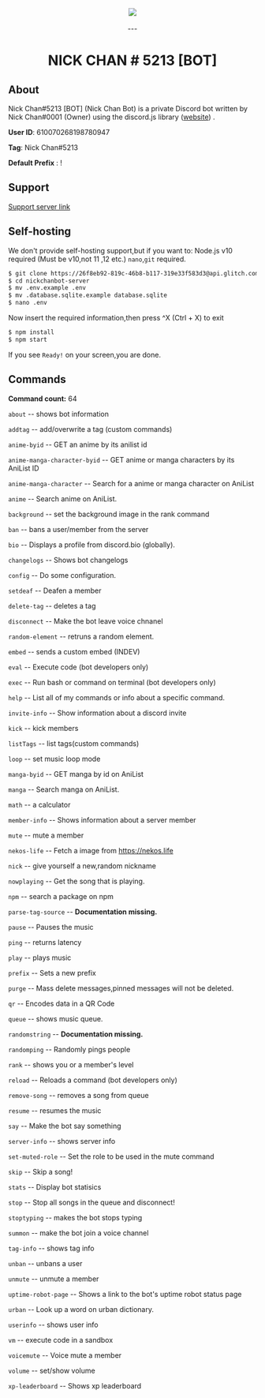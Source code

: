 
<div align="center">
    <img src="https://i.imgur.com/mAojAot.png"><br><br>
---

# NICK CHAN # 5213 [BOT]

</div>

## About

Nick Chan#5213 [BOT] (Nick Chan Bot) is a private Discord bot written by Nick Chan#0001 (Owner) using the discord.js library ([website](https://discord.js.org)) .

**User ID**: 610070268198780947

**Tag**: Nick Chan#5213

**Default Prefix** : !

## Support

[Support server link](https://discord.gg/kPMK3K5)

## Self-hosting
We don't provide self-hosting support,but if you want to:
Node.js v10 required (Must be v10,not 11 ,12 etc.)
`nano`,`git` required.

```bash
$ git clone https://26f8eb92-819c-46b8-b117-319e33f583d3@api.glitch.com/git/nickchanbot-server
$ cd nickchanbot-server
$ mv .env.example .env
$ mv .database.sqlite.example database.sqlite
$ nano .env
```
Now insert the required information,then press ^X (Ctrl + X) to exit
```bash
$ npm install
$ npm start
```
If you see `Ready!` on your screen,you are done.
## Commands

**Command count:** 64

`about` -- shows bot information

`addtag` -- add/overwrite a tag (custom commands)

`anime-byid` -- GET an anime by its anilist id

`anime-manga-character-byid` -- GET anime or manga characters by its AniList ID

`anime-manga-character` -- Search for a anime or manga character on AniList

`anime` -- Search anime on AniList.

`background` -- set the background image in the rank command

`ban` -- bans a user/member from the server

`bio` -- Displays a profile from discord.bio (globally).

`changelogs` -- Shows bot changelogs

`config` -- Do some configuration.

`setdeaf` -- Deafen a member

`delete-tag` -- deletes a tag

`disconnect` -- Make the bot leave voice chnanel

`random-element` -- retruns a random element.

`embed` -- sends a custom embed (INDEV)

`eval` -- Execute code (bot developers only)

`exec` -- Run bash or command on terminal (bot developers only)

`help` -- List all of my commands or info about a specific command.

`invite-info` -- Show information about a discord invite

`kick` -- kick members

`listTags` -- list tags(custom commands)

`loop` -- set music loop mode

`manga-byid` -- GET manga by id on AniList

`manga` -- Search manga on AniList.

`math` -- a calculator

`member-info` -- Shows information about a server member

`mute` -- mute a member

`nekos-life` -- Fetch a image from https://nekos.life

`nick` -- give yourself a new,random nickname

`nowplaying` -- Get the song that is playing.

`npm` -- search a package on npm

`parse-tag-source` -- **Documentation missing.**

`pause` -- Pauses the music

`ping` -- returns latency

`play` -- plays music

`prefix` -- Sets a new prefix

`purge` -- Mass delete messages,pinned messages will not be deleted.

`qr` -- Encodes data in a QR Code

`queue` -- shows music queue.

`randomstring` -- **Documentation missing.**

`randomping` -- Randomly pings people

`rank` -- shows you or a member's level

`reload` -- Reloads a command (bot developers only)

`remove-song` -- removes a song from queue

`resume` -- resumes the music

`say` -- Make the bot say something

`server-info` -- shows server info

`set-muted-role` -- Set the role to be used in the mute command

`skip` -- Skip a song!

`stats` -- Display bot statisics

`stop` -- Stop all songs in the queue and disconnect!

`stoptyping` -- makes the bot stops typing

`summon` -- make the bot join a voice channel

`tag-info` -- shows tag info

`unban` -- unbans a user

`unmute` -- unmute a member

`uptime-robot-page` -- Shows a link to the bot's uptime robot status page

`urban` -- Look up a word on urban dictionary.

`userinfo` -- shows user info

`vm` -- execute code in a sandbox

`voicemute` -- Voice mute a member

`volume` -- set/show volume

`xp-leaderboard` -- Shows xp leaderboard
